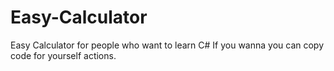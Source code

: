 # Easy-Calculator
Easy Calculator  for people who want to learn C#
If you wanna you can copy code for yourself actions.
